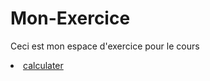 # Mon-Exercice
Ceci est mon espace d'exercice pour le cours
<html>
  <head>
    <meta charset="UTF-8">
  </head>
  <body>
    <li> 
      <a href="https://wadgreen.github.io/Mon-Exercice/calculater.html">
        calculater</a>
     </li>
  </body>
  </html>
